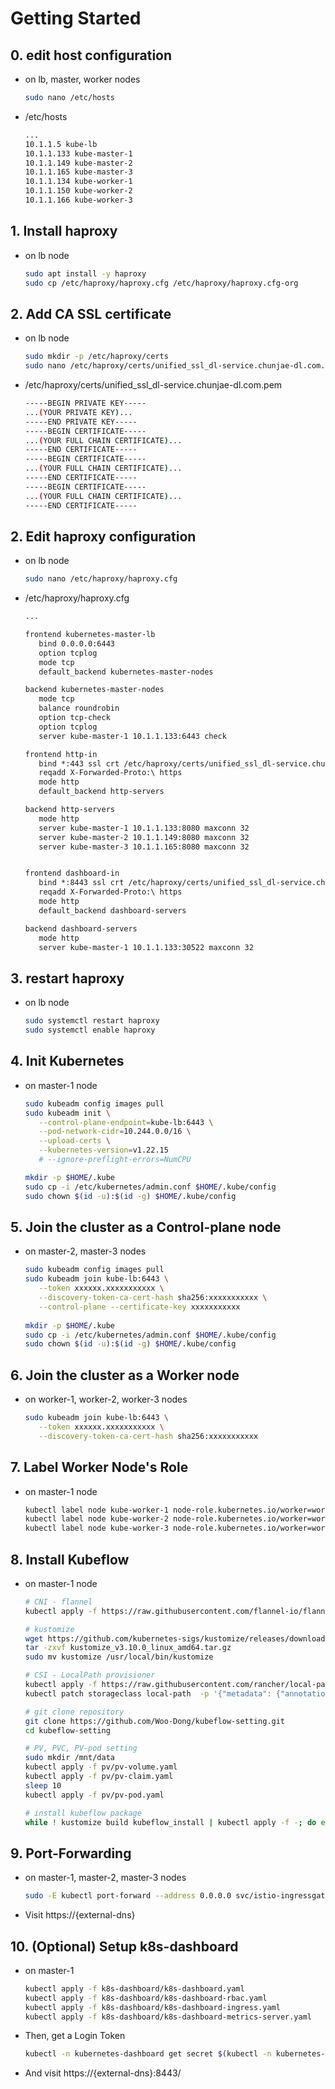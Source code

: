 
# Getting Started

## 0. edit host configuration
   * on lb, master, worker nodes
      ```sh
      sudo nano /etc/hosts
      ```
   * /etc/hosts
      ```txt
      ...
      10.1.1.5 kube-lb
      10.1.1.133 kube-master-1
      10.1.1.149 kube-master-2
      10.1.1.165 kube-master-3
      10.1.1.134 kube-worker-1
      10.1.1.150 kube-worker-2
      10.1.1.166 kube-worker-3
      ```

## 1. Install haproxy
   * on lb node
      ```sh
      sudo apt install -y haproxy
      sudo cp /etc/haproxy/haproxy.cfg /etc/haproxy/haproxy.cfg-org
      ```

## 2. Add CA SSL certificate
   * on lb node
      ```sh
      sudo mkdir -p /etc/haproxy/certs
      sudo nano /etc/haproxy/certs/unified_ssl_dl-service.chunjae-dl.com.pem
      ```
   * /etc/haproxy/certs/unified_ssl_dl-service.chunjae-dl.com.pem
      ```sh
      -----BEGIN PRIVATE KEY-----
      ...(YOUR PRIVATE KEY)...
      -----END PRIVATE KEY-----
      -----BEGIN CERTIFICATE-----
      ...(YOUR FULL CHAIN CERTIFICATE)...
      -----END CERTIFICATE-----
      -----BEGIN CERTIFICATE-----
      ...(YOUR FULL CHAIN CERTIFICATE)...
      -----END CERTIFICATE-----
      -----BEGIN CERTIFICATE-----
      ...(YOUR FULL CHAIN CERTIFICATE)...
      -----END CERTIFICATE-----
      ```

## 2. Edit haproxy configuration
   * on lb node
      ```sh
      sudo nano /etc/haproxy/haproxy.cfg
      ```
   * /etc/haproxy/haproxy.cfg
      ```txt
      ...
      
      frontend kubernetes-master-lb
         bind 0.0.0.0:6443
         option tcplog
         mode tcp
         default_backend kubernetes-master-nodes

      backend kubernetes-master-nodes
         mode tcp
         balance roundrobin
         option tcp-check
         option tcplog
         server kube-master-1 10.1.1.133:6443 check

      frontend http-in
         bind *:443 ssl crt /etc/haproxy/certs/unified_ssl_dl-service.chunjae-dl.com.pem
         reqadd X-Forwarded-Proto:\ https
         mode http
         default_backend http-servers

      backend http-servers
         mode http
         server kube-master-1 10.1.1.133:8080 maxconn 32
         server kube-master-2 10.1.1.149:8080 maxconn 32
         server kube-master-3 10.1.1.165:8080 maxconn 32


      frontend dashboard-in
         bind *:8443 ssl crt /etc/haproxy/certs/unified_ssl_dl-service.chunjae-dl.com.pem
         reqadd X-Forwarded-Proto:\ https
         mode http
         default_backend dashboard-servers

      backend dashboard-servers
         mode http
         server kube-master-1 10.1.1.133:30522 maxconn 32

      ```


## 3. restart haproxy
   * on lb node
      ```sh
      sudo systemctl restart haproxy
      sudo systemctl enable haproxy
      ```


## 4. Init Kubernetes
   * on master-1 node
      ```sh
      sudo kubeadm config images pull
      sudo kubeadm init \
         --control-plane-endpoint=kube-lb:6443 \
         --pod-network-cidr=10.244.0.0/16 \
         --upload-certs \
         --kubernetes-version=v1.22.15 
         # --ignore-preflight-errors=NumCPU

      mkdir -p $HOME/.kube
      sudo cp -i /etc/kubernetes/admin.conf $HOME/.kube/config
      sudo chown $(id -u):$(id -g) $HOME/.kube/config
      ```


## 5. Join the cluster as a Control-plane node
   * on master-2, master-3 nodes
      ```sh
      sudo kubeadm config images pull
      sudo kubeadm join kube-lb:6443 \
         --token xxxxxx.xxxxxxxxxxx \
         --discovery-token-ca-cert-hash sha256:xxxxxxxxxxx \
         --control-plane --certificate-key xxxxxxxxxxx
            
      mkdir -p $HOME/.kube
      sudo cp -i /etc/kubernetes/admin.conf $HOME/.kube/config
      sudo chown $(id -u):$(id -g) $HOME/.kube/config
      ```


## 6. Join the cluster as a Worker node
   * on worker-1, worker-2, worker-3 nodes
      ```sh
      sudo kubeadm join kube-lb:6443 \
         --token xxxxxx.xxxxxxxxxxx \
         --discovery-token-ca-cert-hash sha256:xxxxxxxxxxx
      ```

## 7. Label Worker Node's Role
   * on master-1 node
      ```sh
      kubectl label node kube-worker-1 node-role.kubernetes.io/worker=worker
      kubectl label node kube-worker-2 node-role.kubernetes.io/worker=worker
      kubectl label node kube-worker-3 node-role.kubernetes.io/worker=worker
      ```

## 8. Install Kubeflow
   * on master-1 node
      ```sh
      # CNI - flannel
      kubectl apply -f https://raw.githubusercontent.com/flannel-io/flannel/master/Documentation/kube-flannel.yml

      # kustomize
      wget https://github.com/kubernetes-sigs/kustomize/releases/download/kustomize%2Fv3.10.0/kustomize_v3.10.0_linux_amd64.tar.gz
      tar -zxvf kustomize_v3.10.0_linux_amd64.tar.gz
      sudo mv kustomize /usr/local/bin/kustomize

      # CSI - LocalPath provisioner
      kubectl apply -f https://raw.githubusercontent.com/rancher/local-path-provisioner/v0.0.20/deploy/local-path-storage.yaml
      kubectl patch storageclass local-path  -p '{"metadata": {"annotations":{"storageclass.kubernetes.io/is-default-class":"true"}}}'

      # git clone repository
      git clone https://github.com/Woo-Dong/kubeflow-setting.git
      cd kubeflow-setting

      # PV, PVC, PV-pod setting
      sudo mkdir /mnt/data
      kubectl apply -f pv/pv-volume.yaml
      kubectl apply -f pv/pv-claim.yaml
      sleep 10
      kubectl apply -f pv/pv-pod.yaml

      # install kubeflow package
      while ! kustomize build kubeflow_install | kubectl apply -f -; do echo "Retrying to apply resources"; sleep 10; done
      ```

## 9. Port-Forwarding
   * on master-1, master-2, master-3 nodes
      ```sh
      sudo -E kubectl port-forward --address 0.0.0.0 svc/istio-ingressgateway -n istio-system 8080:80 &
      ```
   * Visit https://{external-dns} 

## 10. (Optional) Setup k8s-dashboard
   * on master-1
      ```sh
      kubectl apply -f k8s-dashboard/k8s-dashboard.yaml
      kubectl apply -f k8s-dashboard/k8s-dashboard-rbac.yaml
      kubectl apply -f k8s-dashboard/k8s-dashboard-ingress.yaml
      kubectl apply -f k8s-dashboard/k8s-dashboard-metrics-server.yaml
      ```

   * Then, get a Login Token
      ```sh
      kubectl -n kubernetes-dashboard get secret $(kubectl -n kubernetes-dashboard get sa/admin-user -o jsonpath="{.secrets[0].name}") -o go-template="{{.data.token | base64decode}}"
      ```
   * And visit https://{external-dns}:8443/ 
